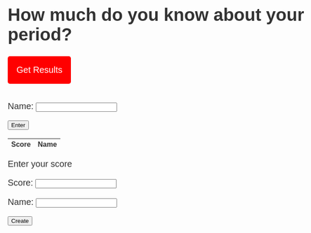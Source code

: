 <html>
<body>
<h1>How much do you know about your period?</h1>
<div id="quiz"></div>
<button id="submit">Get Results</button>
<div id="results"></div>
</body>

<style>
body{
	font-size: 20px;
	font-family: sans-serif;
	color: #333;
}
.question{
	font-weight: 600;
}
.answers {
    margin-bottom: 20px;
}
#submit{
	font-family: sans-serif;
	font-size: 20px;
	background-color: red;
	color: white;
	border: 0px;
	border-radius: 5px;
	padding: 20px;
	cursor: pointer;
	margin-bottom: 20px;
}
#submit:hover{
	background-color: pink;
}
</style>


<script>
var myQuestions = [
	{
		question: "1. Which of the following would be considered an abnormal length of time for a period to last?",
		answers: {
			a: '2 days',
			b: '5 days',
			c: '6 days'
		},
		correctAnswer: 'c'
	},
	{
		question: "2. __________is the time when the woman is most fertile.",
		answers: {
			a: 'Ovulation',
			b: 'Period',
			c: 'Amenorrhea'
		},
		correctAnswer: 'c'
	},
  {
		question: "3. How long is the average menstrual cycle?",
		answers: {
			a: '26 days',
			b: '28 days',
			c: '30 days'
		},
		correctAnswer: 'b'
	},
  {
		question: "4. What is the most environmentally friendly period product?",
		answers: {
			a: 'Diva cups',
			b: 'Tampons',
			c: 'Pads'
		},
		correctAnswer: 'a'
	},
  {
		question: "5. When fully saturated, how much blood can a regular tampon or daytime pad hold?",
		answers: {
			a: '2 milliliters',
			b: '5 milliliters',
			c: '7 milliliters'
		},
		correctAnswer: 'b'
	},
  {
		question: "6. How many tablespoons of blood does the average person lose during a period?",
		answers: {
			a: '2-4 tablespoons',
			b: '5-7 tablespoons',
			c: '8-10 tablespoons'
		},
		correctAnswer: 'a'
	},
  {
		question: "7. From first period to menopause, how many periods do women and people who menstruate have on average in their lifetime?",
		answers: {
			a: 'around 200',
			b: 'around 350',
			c: 'around 450'
		},
		correctAnswer: 'c'
	},
  {
		question: "8. The first menstrual flow is called ... ",
		answers: {
			a: 'Mjolnir',
			b: 'Menarche',
			c: 'Menopause'
		},
		correctAnswer: 'b'
	},
  {
		question: "9. What layer of the uterus is shredded during menstruation? ",
		answers: {
			a: 'Perimetrium',
			b: 'Epimetrium',
			c: 'Endometrium'
		},
		correctAnswer: 'c'
	},
  {
		question: "10. Is it possible to get pregnant during your period.",
		answers: {
			a: 'No',
			b: 'Yes',
			c: 'I dont know'
		},
		correctAnswer: 'b'
	},
];

var quizContainer = document.getElementById('quiz');
var resultsContainer = document.getElementById('results');
var submitButton = document.getElementById('submit');

generateQuiz(myQuestions, quizContainer, resultsContainer, submitButton);

function generateQuiz(questions, quizContainer, resultsContainer, submitButton){

	function showQuestions(questions, quizContainer){
		// we'll need a place to store the output and the answer choices
		var output = [];
		var answers;

		// for each question...
		for(var i=0; i<questions.length; i++){
			
			// first reset the list of answers
			answers = [];

			// for each available answer...
			for(letter in questions[i].answers){

				// ...add an html radio button
				answers.push(
					'<label>'
						+ '<input type="radio" name="question'+i+'" value="'+letter+'">'
						+ letter + ': '
						+ questions[i].answers[letter]
					+ '</label>'
				);
			}

			// add this question and its answers to the output
			output.push(
				'<div class="question">' + questions[i].question + '</div>'
				+ '<div class="answers">' + answers.join('') + '</div>'
			);
		}

		// finally combine our output list into one string of html and put it on the page
		quizContainer.innerHTML = output.join('');
	}


	function showResults(questions, quizContainer, resultsContainer){
		
		// gather answer containers from our quiz
		var answerContainers = quizContainer.querySelectorAll('.answers');
		
		// keep track of user's answers
		var userAnswer = '';
		var numCorrect = 0;
		
		// for each question...
		for(var i=0; i<questions.length; i++){

			// find selected answer
			userAnswer = (answerContainers[i].querySelector('input[name=question'+i+']:checked')||{}).value;
			
			// if answer is correct
			if(userAnswer===questions[i].correctAnswer){
				// add to the number of correct answers
				numCorrect++;
				
				// color the answers green
				answerContainers[i].style.color = 'lightgreen';
			}
			// if answer is wrong or blank
			else{
				// color the answers red
				answerContainers[i].style.color = 'red';
			}
		}

		// show number of correct answers out of total
		resultsContainer.innerHTML = numCorrect + ' out of ' + questions.length;
	}

	// show questions right away
	showQuestions(questions, quizContainer);
	
	// on submit, show results
	submitButton.onclick = function(){
		showResults(questions, quizContainer, resultsContainer);
	}


}
</script>

<form action="javascript:create_user()">
    <p><label>
        Name:
        <input style="color: black" type="text" name="name" id="name" required>
    </label></p>
</form>
<p>
	<button>Enter</button>
</p>



<table>
  <thead>
  <tr>
    <th>Score</th>
    <th>Name</th>
  </tr>
  </thead>
  <tbody id="result1">
    <!-- javascript generated data -->
  </tbody>
</table>

<p>Enter your score</p>

<form action="javascript:create_user()">
    <p><label>
        Score:
        <input type="text" name="uid" id="uid" required>
    </label></p>
    <p><label>
        Name:
        <input type="text" name="name" id="name" required>
    </label></p>
    <p>
        <button>Create</button>
    </p>
</form>

<script>
  // prepare HTML result container for new output
  const resultContainer = document.getElementById("result1");
  // prepare URL's to allow easy switch from deployment and localhost
  const url = "http://192.168.1.225:8086/api/scores"
  const create_fetch = url + '/create';
  const read_fetch = url + '/';

  // Load users on page entry
  read_users();


  // Display User Table, data is fetched from Backend Database
  function read_users() {
    // prepare fetch options
    const read_options = {
      method: 'GET', // *GET, POST, PUT, DELETE, etc.
      mode: 'cors', // no-cors, *cors, same-origin
      cache: 'default', // *default, no-cache, reload, force-cache, only-if-cached
      credentials: 'omit', // include, *same-origin, omit
      headers: {
        'Content-Type': 'application/json'
      },
    };

    // fetch the data from API
    fetch(read_fetch, read_options)
      // response is a RESTful "promise" on any successful fetch
      .then(response => {
        // check for response errors
        if (response.status !== 200) {
            const errorMsg = 'Database read error: ' + response.status;
            console.log(errorMsg);
            const tr = document.createElement("tr");
            const td = document.createElement("td");
            td.innerHTML = errorMsg;
            tr.appendChild(td);
            resultContainer.appendChild(tr);
            return;
        }
        // valid response will have json data
        response.json().then(data => {
            console.log(data);
            for (let row in data) {
              console.log(data[row]);
              add_row(data[row]);
            }
        })
    })
    // catch fetch errors (ie ACCESS to server blocked)
    .catch(err => {
      console.error(err);
      const tr = document.createElement("tr");
      const td = document.createElement("td");
      td.innerHTML = err;
      tr.appendChild(td);
      resultContainer.appendChild(tr);
    });
  }

  function create_user(){
    //Validate Password (must be 6-20 characters in len)
    //verifyPassword("click");
    const body = {
        uid: document.getElementById("uid").value,
        name: document.getElementById("name").value,
    };
    const requestOptions = {
        method: 'POST',
        body: JSON.stringify(body),
        headers: {
            "content-type": "application/json",
            'Authorization': 'Bearer my-token',
        },
    };

    // URL for Create API
    // Fetch API call to the database to create a new user
    fetch(create_fetch, requestOptions)
      .then(response => {
        // trap error response from Web API
        if (response.status !== 200) {
          const errorMsg = 'Database create error: ' + response.status;
          console.log(errorMsg);
          const tr = document.createElement("tr");
          const td = document.createElement("td");
          td.innerHTML = errorMsg;
          tr.appendChild(td);
          resultContainer.appendChild(tr);
          return;
        }
        // response contains valid result
        response.json().then(data => {
            console.log(data);
            //add a table row for the new/created userid
            add_row(data);
        })
    })
  }

  function add_row(data) {
    const tr = document.createElement("tr");
    const uid = document.createElement("td");
    const name = document.createElement("td");
  

    // obtain data that is specific to the API
    uid.innerHTML = data.uid; 
    name.innerHTML = data.name; 

    // add HTML to container
    tr.appendChild(uid);
    tr.appendChild(name);

    resultContainer.appendChild(tr);
  }

</script>
